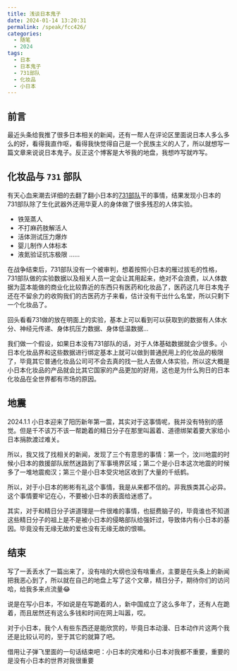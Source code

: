 ```yaml
---
title: 浅谈日本鬼子
date: 2024-01-14 13:20:31
permalink: /speak/fcc426/
categories:
  - 随笔
  - 2024
tags:
  - 日本
  - 日本鬼子
  - 731部队
  - 化妆品
  - 小日本
---
```


## 前言

最近头条给我推了很多日本相关的新闻，还有一帮人在评论区里面说日本人多么多么的好，看得我直作呕，看得我快觉得自己是一个民族主义的人了，所以就想写一篇文章来说说日本鬼子。反正这个博客是大爷我的地盘，我想咋写就咋写。

<!-- more -->

<InArticleAdsense
    data-ad-client="ca-pub-1725717718088510"
    data-ad-slot="7426219401">
</InArticleAdsense>

## 化妆品与 `731` 部队

有天心血来潮去详细的去翻了翻小日本的[731部队](https://zh.wikipedia.org/wiki/731%E9%83%A8%E9%98%9F)干的事情，结果发现小日本的731部队除了生化武器外还用华夏人的身体做了很多残忍的人体实验。

- 铁笼蒸人
- 不打麻药肢解活人
- 活体测试压力爆炸
- 婴儿制作人体标本
- 液氮验证抗冻极限
......

在战争结束后，731部队没有一个被审判，想着按照小日本的雁过拔毛的性格，731部队做的实验数据以及相关人员一定会让其用起来，绝对不会浪费，以人体数据为蓝本能做的商业化比较靠近的东西只有医药和化妆品了，医药这几年日本鬼子还在不留余力的收购我们的古医药方子来看，估计没有干出什么名堂，所以只剩下一个化妆品了。

回头看看731做的放在明面上的实验，基本上可以看到可以获取到的数据有人体水分、神经元传递、身体抗压力数据、身体低温数据...

我们做一个假设，如果日本没有731部队的话，对于人体基础数据就会少很多。小日本化妆品界和这些数据进行绑定基本上就可以做到普通民用上的化妆品的极限了，毕竟其它普通化妆品公司可不会去真的找一批人去做人体实验，所以这大概是小日本化妆品的产品就会比其它国家的产品更加的好用，这也是为什么狗日的日本化妆品在全世界都有市场的原因。

## 地震

2024.1.1 小日本迎来了阳历新年第一震，其实对于这事情呢，我并没有特别的感觉。但是千不该万不该一帮跪着的精日分子在那里叫嚣着、道德绑架着要大家给小日本捐款渡过难关。

所以，我又找了找相关的新闻，发现了三个有意思的事情：第一个，汶川地震的时候小日本的救援部队居然迷路到了军事境界区域；第二个是小日本这次地震的时候多了一堆地震痴汉；第三个是小日本受灾地区收到了大量的千纸鹤。

所以，对于小日本的彬彬有礼这个事情，我是从来都不信的。非我族类其心必异。这个事情要牢记在心，不要被小日本的表面给迷惑了。

其实，对于和精日分子讲道理是一件很难的事情，也挺费脑子的，毕竟谁也不知道这些精日分子的祖上是不是被小日本的侵略部队给强奸过，导致体内有小日本的基因。毕竟没有无缘无故的爱也没有无缘无故的恨嘛。

<InArticleAdsense
    data-ad-client="ca-pub-1725717718088510"
    data-ad-slot="4281148213">
</InArticleAdsense>

## 结束

写了一丢丢水了一篇出来了，没有啥的大纲也没有啥重点，主要是在头条上的新闻把我恶心到了，所以就在自己的地盘上写了这个文章，精日分子，期待你们的访问哈，给我多来点流量😂

<InArticleAdsense
    data-ad-client="ca-pub-1725717718088510"
    data-ad-slot="4281148213">
</InArticleAdsense>

说是在写小日本，不如说是在写跪着的人，新中国成立了这么多年了，还有人在跪着，而且居然还有这么多钱和时间在网上叫嚣，哎。

对于小日本，我个人有些东西还是能欣赏的，毕竟日本动漫、日本动作片这两个我还是比较认可的，至于其它的就算了吧。

借用让子弹飞里面的一句话结束吧：小日本的灾难和小日本对我都不重要，重要的是没有小日本的世界对我很重要
